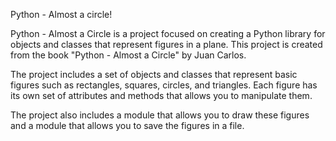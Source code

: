 Python - Almost a circle!

Python - Almost a Circle is a project focused on creating a Python library for objects and classes that represent figures in a plane. This project is created from the book "Python - Almost a Circle" by Juan Carlos.

The project includes a set of objects and classes that represent basic figures such as rectangles, squares, circles, and triangles. Each figure has its own set of attributes and methods that allows you to manipulate them.

The project also includes a module that allows you to draw these figures and a module that allows you to save the figures in a file.
